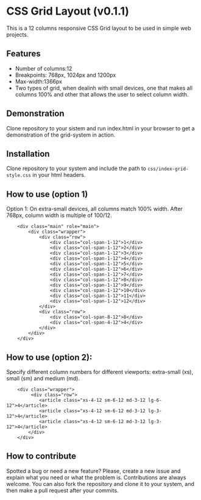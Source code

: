 # CSS Grid Layout (v0.1.1)
This is a 12 columns responsive CSS Grid layout to be used in simple web projects.

## Features
- Number of columns:12
- Breakpoints: 768px, 1024px and 1200px
- Max-width:1366px
- Two types of grid, when dealinh with small devices, one that makes all columns 100% and other that allows the user to select column width.

## Demonstration
Clone repository to your sistem and run index.html in your browser to get a demonstration of the grid-system in action.

## Installation
Clone repository to your system and include the path to `css/index-grid-style.css` in your html headers.

## How to use (option 1)
Option 1:
On extra-small devices, all columns match 100% width. After 768px, column width is multiple of 100/12.
```
	<div class="main" role="main">
        <div class="wrapper">
            <div class="row">
                <div class="col-span-1-12">1</div>
                <div class="col-span-1-12">2</div>
                <div class="col-span-1-12">3</div>
                <div class="col-span-1-12">4</div>
                <div class="col-span-1-12">5</div>
                <div class="col-span-1-12">6</div>
                <div class="col-span-1-12">7</div>
                <div class="col-span-1-12">8</div>
                <div class="col-span-1-12">9</div>
                <div class="col-span-1-12">10</div>
                <div class="col-span-1-12">11</div>
                <div class="col-span-1-12">12</div>
            </div>
            <div class="row">
                <div class="col-span-8-12">8</div>
                <div class="col-span-4-12">4</div>
            </div>
        </div>
    </div>
```

## How to use (option 2):
Specify different column numbers for different viewports: extra-small (xs), small (sm) and medium (md).
```
	<div class="wrapper">
         <div class="row">
			<article class="xs-4-12 sm-6-12 md-3-12 lg-6-12">4</article>
			<article class="xs-4-12 sm-6-12 md-3-12 lg-3-12">4</article>
			<article class="xs-4-12 sm-6-12 md-3-12 lg-3-12">4</article>
		</div>
	</div>
```

## How to contribute
Spotted a bug or need a new feature? Please, create a new issue and explain what you need or what the problem is. Contributions are always welcome.
You can also fork the repository and clone it to your system, and then make a pull request after your commits.
